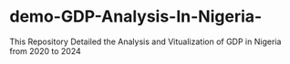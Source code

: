 # demo-GDP-Analysis-In-Nigeria-
This Repository Detailed the Analysis and Vitualization of GDP in Nigeria from 2020 to 2024 
